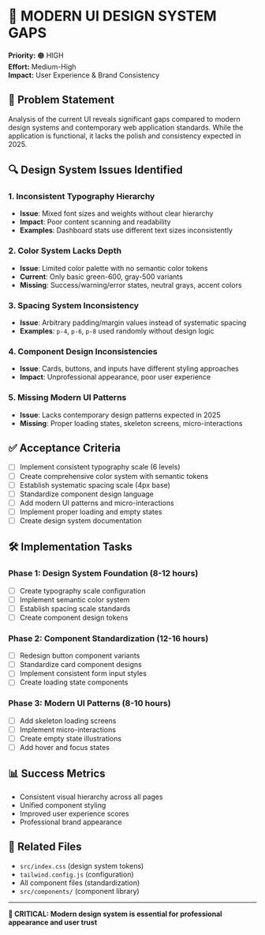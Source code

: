 # 🎨 MODERN UI DESIGN SYSTEM GAPS

**Priority:** 🟠 HIGH  
**Effort:** Medium-High  
**Impact:** User Experience & Brand Consistency  

## 🎯 Problem Statement

Analysis of the current UI reveals significant gaps compared to modern design systems and contemporary web application standards. While the application is functional, it lacks the polish and consistency expected in 2025.

## 🔍 Design System Issues Identified

### 1. **Inconsistent Typography Hierarchy** 
- **Issue**: Mixed font sizes and weights without clear hierarchy
- **Impact**: Poor content scanning and readability
- **Examples**: Dashboard stats use different text sizes inconsistently

### 2. **Color System Lacks Depth**
- **Issue**: Limited color palette with no semantic color tokens
- **Current**: Only basic green-600, gray-500 variants
- **Missing**: Success/warning/error states, neutral grays, accent colors

### 3. **Spacing System Inconsistency**
- **Issue**: Arbitrary padding/margin values instead of systematic spacing
- **Examples**: `p-4`, `p-6`, `p-8` used randomly without design logic

### 4. **Component Design Inconsistencies**
- **Issue**: Cards, buttons, and inputs have different styling approaches
- **Impact**: Unprofessional appearance, poor user experience

### 5. **Missing Modern UI Patterns**
- **Issue**: Lacks contemporary design patterns expected in 2025
- **Missing**: Proper loading states, skeleton screens, micro-interactions

## ✅ Acceptance Criteria

- [ ] Implement consistent typography scale (6 levels)
- [ ] Create comprehensive color system with semantic tokens
- [ ] Establish systematic spacing scale (4px base)
- [ ] Standardize component design language
- [ ] Add modern UI patterns and micro-interactions
- [ ] Implement proper loading and empty states
- [ ] Create design system documentation

## 🛠️ Implementation Tasks

### Phase 1: Design System Foundation (8-12 hours)
- [ ] Create typography scale configuration
- [ ] Implement semantic color system
- [ ] Establish spacing scale standards
- [ ] Create component design tokens

### Phase 2: Component Standardization (12-16 hours)
- [ ] Redesign button component variants
- [ ] Standardize card component designs
- [ ] Implement consistent form input styles
- [ ] Create loading state components

### Phase 3: Modern UI Patterns (8-10 hours)
- [ ] Add skeleton loading screens
- [ ] Implement micro-interactions
- [ ] Create empty state illustrations
- [ ] Add hover and focus states

## 📊 Success Metrics
- Consistent visual hierarchy across all pages
- Unified component styling
- Improved user experience scores
- Professional brand appearance

## 🔗 Related Files
- `src/index.css` (design system tokens)
- `tailwind.config.js` (configuration)
- All component files (standardization)
- `src/components/` (component library)

---

**🎨 CRITICAL: Modern design system is essential for professional appearance and user trust**